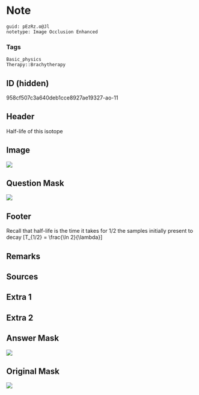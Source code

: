 # Note
```
guid: pEzRz.o@Jl
notetype: Image Occlusion Enhanced
```

### Tags
```
Basic_physics
Therapy::Brachytherapy
```

## ID (hidden)
958cf507c3a640deb1cce8927ae19327-ao-11

## Header
Half-life of this isotope

## Image
<img src="paste-d1570ad8baa37be006b902dc6db9146cf037ceae.png">

## Question Mask
<img src="958cf507c3a640deb1cce8927ae19327-ao-11-Q.svg" />

## Footer
Recall that half-life is the time it takes for 1/2 the samples initially present to decay
\[T_{1/2} = \frac{\ln 2}{\lambda}\]


## Remarks


## Sources


## Extra 1


## Extra 2


## Answer Mask
<img src="958cf507c3a640deb1cce8927ae19327-ao-11-A.svg">

## Original Mask
<img src="958cf507c3a640deb1cce8927ae19327-ao-O.svg" />
